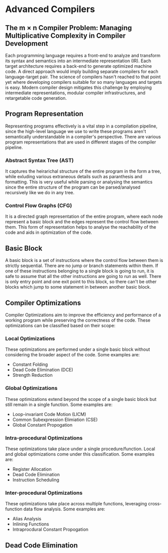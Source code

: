 # Advanced Compilers

## The m × n Compiler Problem: Managing Multiplicative Complexity in Compiler Development
Each programming language requires a front-end to analyze and transform its syntax and semantics into an intermediate representation (IR). Each target architecture requires a back-end to generate optimized machine code. A direct approach would imply building separate compilers for each language-target pair. The science of compilers hasn't reached to that point yet
where developing compilers suitable for so many languages and targets is easy. Modern compiler design mitigates this challenge by employing intermediate representations, modular compiler infrastructures, and retargetable code generation. 

## Program Representation 
Representing programs effectively is a vital step in a compilation pipeline, since the high-level language we use to write these programs aren't semantically understandable in a compiler's perspective. There are various program representations that are used in different stages of the compiler pipeline. 

### Abstract Syntax Tree (AST) 
It captures the heirarichal structure of the entire program in the form a tree, while exluding various extraneous details such as paranthesis and formatting. This is very useful while parsing or analysing the semantics since the entire structure of the program can be parsed/analysed recursively like we do in any tree. 

### Control Flow Graphs (CFG) 
It is a directed graph representation of the entire program, where each node represent a basic block and the edges represent the control flow between them. This form of representation helps to analyse the reachability of the code and aids in optimization of the code. 

## Basic Block 
A basic block is a set of instructions where the control flow between them is strictly sequential. There are no jump or branch statements within them. If one of these instructions belonging to a single block is going to run, it is safe to assume that all the other instructions are going to run as well. There is only entry point and one exit point to this block, so 
there can't be other blocks which jump to some statement in between another basic block. 

## Compiler Optimizations
Compiler Optimizations aim to improve the efficiency and performance of a working program while preserving the correctness of the code. These optimizations can be classified based on their scope: 

### Local Optimizations
These optimizations are performed under a single basic block without considering the broader aspect of the code. Some examples are: 
* Constant Folding
* Dead Code Elimination (DCE)
* Strength Reduction

### Global Optimizations
These optimizations extend beyond the scope of a single basic block but still remain in a single function. Some examples are: 
* Loop-invariant Code Motion (LICM)
* Common Subexpression Elimiation (CSE)
* Global Constant Propogation

### Intra-procedural Optimizations
These optimizations take place under a single procedure/function. Local and global optimizations come under this classification. Some examples are: 
* Register Allocation
* Dead Code Elimination
* Instruction Scheduling

### Inter-procedural Optimizations 
These optimizations take place across multiple functions, leveraging cross-function data flow analysis. Some examples are: 
* Alias Analysis
* Inlining Functions
* Intraprocdural Constant Propogation

## Dead Code Elimination 

